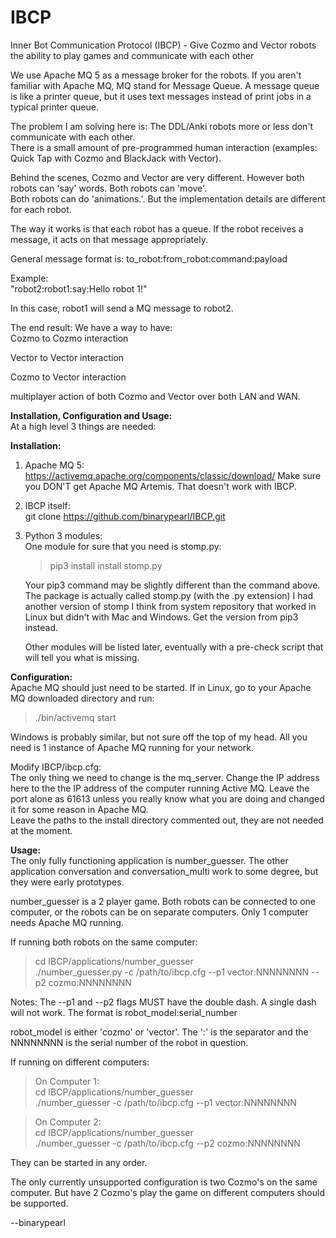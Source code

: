 # IBCP
Inner Bot Communication Protocol (IBCP) - Give Cozmo and Vector robots the ability to play games and communicate with each other

We use Apache MQ 5 as a message broker for the robots.  If you aren't familiar with Apache MQ, MQ stand for Message Queue.
A message queue is like a printer queue, but it uses text messages instead of print jobs in a typical printer queue.

The problem I am solving here is:  The DDL/Anki robots more or less don't communicate with each other.  
There is a small amount of pre-programmed human interaction (examples:  Quick Tap with Cozmo and BlackJack with Vector).

Behind the scenes, Cozmo and Vector are very different.  However both robots can 'say' words.  Both robots can 'move'.  
Both robots can do 'animations.'.  But the implementation details are different for each robot.

The way it works is that each robot has a queue.  If the robot receives a message, it acts on that message appropriately.

General message format is:  to_robot:from_robot:command:payload

Example:  
"robot2:robot1:say:Hello robot 1!"

In this case, robot1 will send a MQ message to robot2.  

The end result:  We have a way to have:  
Cozmo to Cozmo interaction   

Vector to Vector interaction  

Cozmo to Vector interaction

multiplayer action of both Cozmo and Vector over both LAN and WAN.

**Installation, Configuration and Usage:**  
At a high level 3 things are needed:

**Installation:**
1.  Apache MQ 5:  
    https://activemq.apache.org/components/classic/download/
    Make sure you DON'T get Apache MQ Artemis.  That doesn't work with IBCP.

2.  IBCP itself:  
    git clone https://github.com/binarypearl/IBCP.git

3.  Python 3 modules:  
    One module for sure that you need is stomp.py:  
    > pip3 install install stomp.py  

    Your pip3 command may be slightly different than the command above.  The package is actually called stomp.py (with the .py extension)
    I had another version of stomp I think from system repository that worked in Linux but didn't with Mac and Windows.  Get the version
    from pip3 instead.

    Other modules will be listed later, eventually with a pre-check script that will tell you what is missing.

**Configuration:**  
Apache MQ should just need to be started.  If in Linux, go to your Apache MQ downloaded directory and run:  
> ./bin/activemq start  

Windows is probably similar, but not sure off the top of my head.  All you need is 1 instance of Apache MQ running for your network.

Modify IBCP/ibcp.cfg:  
The only thing we need to change is the mq_server.  Change the IP address here to the the IP address of the computer running Active MQ.
Leave the port alone as 61613 unless you really know what you are doing and changed it for some reason in Apache MQ.  
Leave the paths to the install directory commented out, they are not needed at the moment.

**Usage:**  
The only fully functioning application is number_guesser.  The other application conversation and conversation_multi work to some
degree, but they were early prototypes.

number_guesser is a 2 player game.  Both robots can be connected to one computer, or the robots can be on separate computers.
Only 1 computer needs Apache MQ running.

If running both robots on the same computer:

> cd IBCP/applications/number_guesser  
> ./number_guesser.py -c /path/to/ibcp.cfg --p1 vector:NNNNNNNN --p2 cozmo:NNNNNNNN  

Notes:  The --p1 and --p2 flags MUST have the double dash.  A single dash will not work.
The format is robot_model:serial_number

robot_model is either 'cozmo' or 'vector'.  The ':' is the separator and the NNNNNNNN is the serial number of the robot in question.

If running on different computers:
> On Computer 1:  
> cd IBCP/applications/number_guesser  
> ./number_guesser -c /path/to/ibcp.cfg --p1 vector:NNNNNNNN  

> On Computer 2:  
> cd IBCP/applications/number_guesser  
> ./number_guesser -c /path/to/ibcp.cfg --p2 cozmo:NNNNNNNN  

They can be started in any order.  

The only currently unsupported configuration is two Cozmo's on the same computer.  But have 2 Cozmo's play the game on different
computers should be supported.

--binarypearl

